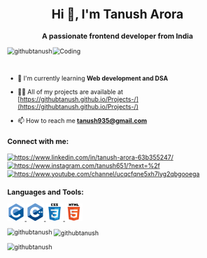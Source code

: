 <h1 align="center">Hi 👋, I'm Tanush Arora</h1>
<h3 align="center">A passionate frontend developer from India</h3>
<img align="right" width="400" src="https://media0.giphy.com/media/qgQUggAC3Pfv687qPC/giphy.gif" alt="Coding">
<p align="left"> <img src="https://komarev.com/ghpvc/?username=githubtanush&label=Profile%20views&color=0e75b6&style=flat" alt="githubtanush" /> </p>

<p align="left"> <a href="https://twitter.com/" target="blank"><img src="https://img.shields.io/twitter/follow/?logo=twitter&style=for-the-badge" alt="" /></a> </p>

- 🌱 I'm currently learning **Web development and DSA**

- 👨‍💻 All of my projects are available at [https://githubtanush.github.io/Projects-/](https://githubtanush.github.io/Projects-/)

- 📫 How to reach me **tanush935@gmail.com**

<h3 align="left">Connect with me:</h3>
<p align="left">
<a href="https://linkedin.com/in/tanush-arora-63b355247/" target="blank"><img align="center" src="https://raw.githubusercontent.com/rahuldkjain/github-profile-readme-generator/master/src/images/icons/Social/linked-in-alt.svg" alt="https://www.linkedin.com/in/tanush-arora-63b355247/" height="30" width="40" /></a>
<a href="https://instagram.com/tanush651/?next=%2f" target="blank"><img align="center" src="https://raw.githubusercontent.com/rahuldkjain/github-profile-readme-generator/master/src/images/icons/Social/instagram.svg" alt="https://www.instagram.com/tanush651/?next=%2f" height="30" width="40" /></a>
<a href="https://www.youtube.com/channel/UCQCfqNe5Xh7lYg2QbGOOEGA" target="blank"><img align="center" src="https://raw.githubusercontent.com/rahuldkjain/github-profile-readme-generator/master/src/images/icons/Social/youtube.svg" alt="https://www.youtube.com/channel/ucqcfqne5xh7lyg2qbgooega" height="30" width="40" /></a>
<!-- <a href="https://www.leetcode.com/tanush935/" target="blank"><img align="center" src="https://raw.githubusercontent.com/rahuldkjain/github-profile-readme-generator/master/src/images/icons/Social/leet-code.svg" alt="https://leetcode.com/tanush935/" height="30" width="40" /></a> -->
</p>

<h3 align="left">Languages and Tools:</h3>
<p align="left"> <a href="https://www.cprogramming.com/" target="_blank" rel="noreferrer"> <img src="https://raw.githubusercontent.com/devicons/devicon/master/icons/c/c-original.svg" alt="c" width="40" height="40"/> </a> <a href="https://www.w3schools.com/cpp/" target="_blank" rel="noreferrer"> <img src="https://raw.githubusercontent.com/devicons/devicon/master/icons/cplusplus/cplusplus-original.svg" alt="cplusplus" width="40" height="40"/> </a> <a href="https://www.w3schools.com/css/" target="_blank" rel="noreferrer"> <img src="https://raw.githubusercontent.com/devicons/devicon/master/icons/css3/css3-original-wordmark.svg" alt="css3" width="40" height="40"/> </a> <a href="https://www.w3.org/html/" target="_blank" rel="noreferrer"> <img src="https://raw.githubusercontent.com/devicons/devicon/master/icons/html5/html5-original-wordmark.svg" alt="html5" width="40" height="40"/> </a> </p>

<p><img align="left" src="https://github-readme-stats.vercel.app/api/top-langs?username=githubtanush&show_icons=true&locale=en&layout=compact" alt="githubtanush" /></p>

<p>&nbsp;<img align="center" src="https://github-readme-stats.vercel.app/api?username=githubtanush&show_icons=true&locale=en" alt="githubtanush" /></p>

<p><img align="center" src="https://github-readme-streak-stats.herokuapp.com/?user=githubtanush&" alt="githubtanush" /></p>


